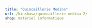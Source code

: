 ```yaml
---
title: "Quincaillerie Medina"
url: /kinshasa/quincaillerie-medina-2/
shop: matériel informatique
---
```

